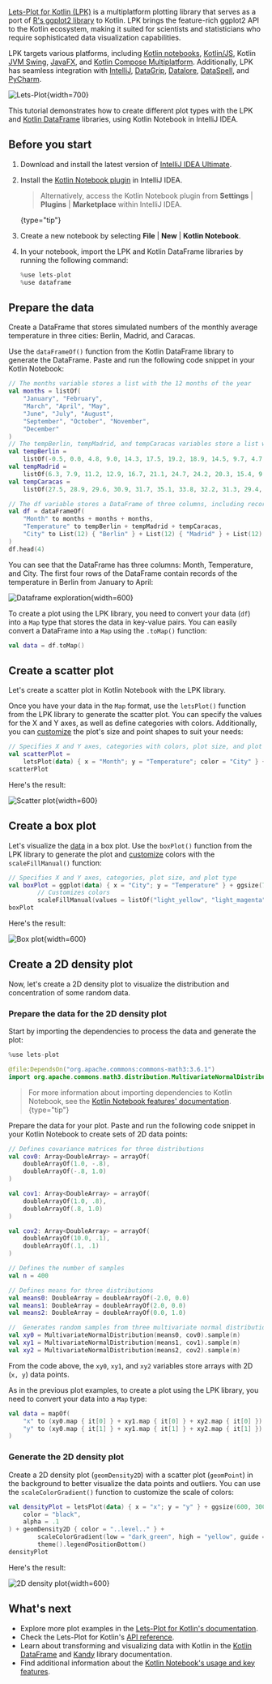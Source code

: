 [//]: # (title: Data visualization with Lets-Plot for Kotlin)

[Lets-Plot for Kotlin (LPK)](https://lets-plot.org/kotlin/get-started.html) is a multiplatform plotting library that serves as a port of [R's ggplot2 library](https://ggplot2.tidyverse.org/) to
Kotlin. LPK brings the feature-rich ggplot2 API to the Kotlin ecosystem,
making it suited for scientists and statisticians who require sophisticated data visualization capabilities.

LPK targets various platforms, including [Kotlin notebooks](data-analysis-overview.md#notebooks), [Kotlin/JS](js-overview.md), Kotlin [JVM Swing](https://docs.oracle.com/javase/8/docs/technotes/guides/swing/), [JavaFX](https://openjfx.io/), and [Kotlin Compose Multiplatform](https://www.jetbrains.com/lp/compose-multiplatform/).
Additionally, LPK has seamless integration with [IntelliJ](https://www.jetbrains.com/idea/), [DataGrip](https://www.jetbrains.com/datagrip/), [Datalore](https://datalore.jetbrains.com), [DataSpell](https://www.jetbrains.com/dataspell/), and [PyCharm](https://www.jetbrains.com/pycharm/).

![Lets-Plot](lets-plot-overview.png){width=700}

This tutorial demonstrates how to create different plot types with
the LPK and [Kotlin DataFrame](https://kotlin.github.io/dataframe/gettingstarted.html) libraries, using Kotlin Notebook in IntelliJ IDEA.

## Before you start

1. Download and install the latest version of [IntelliJ IDEA Ultimate](https://www.jetbrains.com/idea/download/?section=mac).
2. Install the [Kotlin Notebook plugin](https://plugins.jetbrains.com/plugin/16340-kotlin-notebook) in IntelliJ IDEA.

   > Alternatively, access the Kotlin Notebook plugin from **Settings** | **Plugins** | **Marketplace** within IntelliJ IDEA.
   >
   {type="tip"}

3. Create a new notebook by selecting **File** | **New** | **Kotlin Notebook**.
4. In your notebook, import the LPK and Kotlin DataFrame libraries by running the following command:

    ```kotlin
    %use lets-plot
    %use dataframe
    ```

## Prepare the data

Create a DataFrame that stores simulated numbers of the monthly average temperature in three cities: Berlin, Madrid, and Caracas.

Use the `dataFrameOf()` function from the Kotlin DataFrame library to generate the DataFrame. Paste and run the following code snippet in your Kotlin Notebook:

```kotlin
// The months variable stores a list with the 12 months of the year
val months = listOf(
    "January", "February",
    "March", "April", "May",
    "June", "July", "August",
    "September", "October", "November",
    "December"
)
// The tempBerlin, tempMadrid, and tempCaracas variables store a list with temperature values for each month
val tempBerlin =
    listOf(-0.5, 0.0, 4.8, 9.0, 14.3, 17.5, 19.2, 18.9, 14.5, 9.7, 4.7, 1.0)
val tempMadrid =
    listOf(6.3, 7.9, 11.2, 12.9, 16.7, 21.1, 24.7, 24.2, 20.3, 15.4, 9.9, 6.6)
val tempCaracas =
    listOf(27.5, 28.9, 29.6, 30.9, 31.7, 35.1, 33.8, 32.2, 31.3, 29.4, 28.9, 27.6)

// The df variable stores a DataFrame of three columns, including records of months, temperature, and cities
val df = dataFrameOf(
    "Month" to months + months + months,
    "Temperature" to tempBerlin + tempMadrid + tempCaracas,
    "City" to List(12) { "Berlin" } + List(12) { "Madrid" } + List(12) { "Caracas" }
)
df.head(4)
```

You can see that the DataFrame has three columns: Month, Temperature, and City. The first four rows of the DataFrame
contain records of the temperature in Berlin from January to April:

![Dataframe exploration](visualization-dataframe-temperature.png){width=600}

To create a plot using the LPK library, you need to convert your data (`df`) into a `Map` type that stores the
data in key-value pairs. You can easily convert a DataFrame into a `Map` using the `.toMap()` function:

```kotlin
val data = df.toMap()
```

## Create a scatter plot

Let's create a scatter plot in Kotlin Notebook with the LPK library. 

Once you have your data in the `Map` format, use the `letsPlot()` function from the LPK library to generate the scatter plot. 
You can specify the values for the X and Y axes, as well as define categories with colors. Additionally, 
you can [customize](https://lets-plot.org/kotlin/aesthetics.html#point-shapes) the plot's size and point shapes to suit your needs:

```kotlin
// Specifies X and Y axes, categories with colors, plot size, and plot type
val scatterPlot =
    letsPlot(data) { x = "Month"; y = "Temperature"; color = "City" } + ggsize(600, 500) + geomPoint(shape = 15)
scatterPlot
```

Here's the result:

![Scatter plot](lets-plot-scatter.svg){width=600}

## Create a box plot

Let's visualize the [data](#prepare-the-data) in a box plot. Use the `boxPlot()` function from the LPK library to generate the plot and [customize](https://lets-plot.org/kotlin/aesthetics.html#point-shapes) colors with the `scaleFillManual()`
function:

```kotlin
// Specifies X and Y axes, categories, plot size, and plot type
val boxPlot = ggplot(data) { x = "City"; y = "Temperature" } + ggsize(700, 500) + geomBoxplot { fill = "City" } +
        // Customizes colors
        scaleFillManual(values = listOf("light_yellow", "light_magenta", "light_green"))
boxPlot
```

Here's the result:

![Box plot](box-plot.svg){width=600}

## Create a 2D density plot

Now, let's create a 2D density plot to visualize the distribution and concentration of some random data.

### Prepare the data for the  2D density plot

Start by importing the dependencies to process the data and generate the plot:

```kotlin
%use lets-plot

@file:DependsOn("org.apache.commons:commons-math3:3.6.1")
import org.apache.commons.math3.distribution.MultivariateNormalDistribution
```

> For more information about importing dependencies to Kotlin Notebook, see the [Kotlin Notebook features' documentation](https://www.jetbrains.com/help/idea/kotlin-notebook.html#add-dependencies).
> {type="tip"}

Prepare the data for your plot. Paste and run the following code snippet in your Kotlin Notebook to create sets of 2D data points:

```kotlin
// Defines covariance matrices for three distributions
val cov0: Array<DoubleArray> = arrayOf(
    doubleArrayOf(1.0, -.8),
    doubleArrayOf(-.8, 1.0)
)

val cov1: Array<DoubleArray> = arrayOf(
    doubleArrayOf(1.0, .8),
    doubleArrayOf(.8, 1.0)
)

val cov2: Array<DoubleArray> = arrayOf(
    doubleArrayOf(10.0, .1),
    doubleArrayOf(.1, .1)
)

// Defines the number of samples
val n = 400

// Defines means for three distributions
val means0: DoubleArray = doubleArrayOf(-2.0, 0.0)
val means1: DoubleArray = doubleArrayOf(2.0, 0.0)
val means2: DoubleArray = doubleArrayOf(0.0, 1.0)

//  Generates random samples from three multivariate normal distributions
val xy0 = MultivariateNormalDistribution(means0, cov0).sample(n)
val xy1 = MultivariateNormalDistribution(means1, cov1).sample(n)
val xy2 = MultivariateNormalDistribution(means2, cov2).sample(n)
```

From the code above, the `xy0`, `xy1`, and `xy2` variables store arrays with 2D (`x, y`) data points.

As in the previous plot examples, to create a plot using the LPK library, you need to convert your data into a `Map` type:

```kotlin
val data = mapOf(
    "x" to (xy0.map { it[0] } + xy1.map { it[0] } + xy2.map { it[0] }).toList(),
    "y" to (xy0.map { it[1] } + xy1.map { it[1] } + xy2.map { it[1] }).toList()
)
```

### Generate the 2D density plot

Create a 2D density plot (`geomDensity2D`) with a scatter plot (`geomPoint`) in the background to better visualize the
data points and outliers. You can use the `scaleColorGradient()` function to customize the scale of colors:

```kotlin
val densityPlot = letsPlot(data) { x = "x"; y = "y" } + ggsize(600, 300) + geomPoint(
    color = "black",
    alpha = .1
) + geomDensity2D { color = "..level.." } +
        scaleColorGradient(low = "dark_green", high = "yellow", guide = guideColorbar(barHeight = 10, barWidth = 300)) +
        theme().legendPositionBottom()
densityPlot
```

Here's the result:

![2D density plot](2d-density-plot.svg){width=600}

## What's next

* Explore more plot examples in the [Lets-Plot for Kotlin's documentation](https://lets-plot.org/kotlin/charts.html).
* Check the Lets-Plot for Kotlin's [API reference](https://lets-plot.org/kotlin/api-reference/). 
* Learn about transforming and visualizing data with Kotlin in the [Kotlin DataFrame](https://kotlin.github.io/dataframe/info.html) and [Kandy](https://kotlin.github.io/kandy/welcome.html) library documentation.
* Find additional information about the [Kotlin Notebook's usage and key features](https://www.jetbrains.com/help/idea/kotlin-notebook.html).


